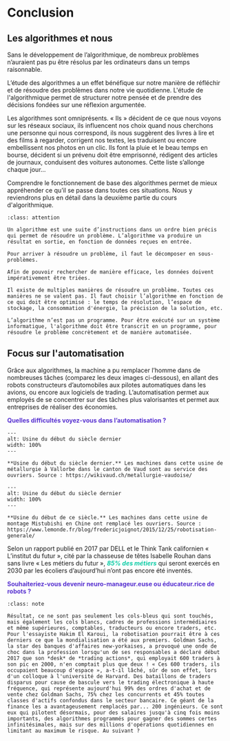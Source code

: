 # Conclusion

## Les algorithmes et nous

Sans le développement de l’algorithmique, de nombreux problèmes n’auraient pas pu être résolus par les ordinateurs dans un temps raisonnable.

L’étude des algorithmes a un effet bénéfique sur notre manière de réfléchir et de résoudre des problèmes dans notre vie quotidienne. L'étude de l'algorithmique permet de structurer notre pensée et de prendre des décisions fondées sur une réflexion argumentée.

Les algorithmes sont omniprésents. « Ils » décident de ce que nous voyons sur les réseaux sociaux, ils influencent nos choix quand nous cherchons une personne qui nous correspond, ils nous suggèrent des livres à lire et des films à regarder, corrigent nos textes, les traduisent ou encore embellissent nos photos en un clic. Ils font la pluie et le beau temps en bourse, décident si un prévenu doit être emprisonné, rédigent des articles de journaux, conduisent des voitures autonomes. Cette liste s’allonge chaque jour...

Comprendre le fonctionnement de base des algorithmes permet de mieux appréhender ce qu’il se passe dans toutes ces situations. Nous y reviendrons plus en détail dans la deuxième partie du cours d'algorithmique.

````{admonition} À retenir
:class: attention

Un algorithme est une suite d’instructions dans un ordre bien précis qui permet de résoudre un problème. L’algorithme va produire un résultat en sortie, en fonction de données reçues en entrée.

Pour arriver à résoudre un problème, il faut le décomposer en sous-problèmes.

Afin de pouvoir rechercher de manière efficace, les données doivent impérativement être triées.

Il existe de multiples manières de résoudre un problème. Toutes ces manières ne se valent pas. Il faut choisir l’algorithme en fonction de ce qui doit être optimisé : le temps de résolution, l’espace de stockage, la consommation d'énergie, la précision de la solution, etc.

L’algorithme n’est pas un programme. Pour être exécuté sur un système informatique, l'algorithme doit être transcrit en un programme, pour résoudre le problème concrètement et de manière automatisée.     

````


## Focus sur l'automatisation


Grâce aux algorithmes, la machine a pu remplacer l’homme dans de nombreuses tâches (comparez les deux images ci-dessous), en allant des robots constructeurs d’automobiles aux pilotes automatiques dans les avions, ou encore aux logiciels de trading. L’automatisation permet aux employés de se concentrer sur des tâches plus valorisantes et permet aux entreprises de réaliser des économies. 

**<span style="color:rgb(89, 51, 209)">Quelles difficultés voyez-vous dans l’automatisation ?</span>**





```{figure} media/Usine_avant.jpeg
---
alt: Usine du début du siècle dernier
width: 100%
---

**Usine du début du siècle dernier.** Les machines dans cette usine de métallurgie à Vallorbe dans le canton de Vaud sont au service des ouvriers. Source : https://wikivaud.ch/metallurgie-vaudoise/
```


```{figure} media/Usine_après.jpeg
---
alt: Usine du début du siècle dernier
width: 100%
---

**Usine du début de ce siècle.** Les machines dans cette usine de montage Mistubishi en Chine ont remplacé les ouvriers. Source : https://www.lemonde.fr/blog/fredericjoignot/2015/12/25/robotisation-generale/
```


Selon un rapport publié en 2017 par DELL et le Think Tank californien « L’institut du futur », cité par la chasseuse de têtes Isabelle Rouhan dans sans livre « Les métiers du futur », ***<span style="color:rgb(13, 204, 166)">85% des métiers</span>*** qui seront exercés en 2030 par les écoliers d’aujourd’hui n’ont pas encore été inventés.

**<span style="color:rgb(89, 51, 209)">Souhaiteriez-vous devenir neuro-manageur.euse ou éducateur.rice de robots ?</span>**


````{admonition} Extrait. *Intelligence artificielle. Enquête sur ces technologiques qui changent nos vies. Les algorithmes vont-ils tuer l'emploi ?*, éd. Flammarion, 2008, pp. 72-73.
:class: note

Résultat, ce ne sont pas seulement les cols-bleus qui sont touchés, mais également les cols blancs, cadres de professions intermédiaires et même supérieures, comptables, traducteurs ou encore traders, etc. Pour l'essayiste Hakim El Karoui, la robotisation pourrait être à ces derniers ce que la mondialisation a été aux premiers. Goldman Sachs, la star des banques d'affaires new-yorkaises, a provoqué une onde de choc dans la profession lorsqu'un de ses responsables a déclaré début 2017 que son *desk* de *trading actions*, qui employait 600 traders à son pic en 2000, n'en comptait plus que deux ! « Ces 600 traders, ils occupaient beaucoup d'espace », a-t-il lâché, sûr de son effet, lors d'un colloque à l'université de Harvard. Des bataillons de traders disparus pour cause de bascule vers le trading électronique à haute fréquence, qui représente aujourd'hui 99% des ordres d'achat et de vente chez Goldman Sachs, 75% chez les concurrents et 45% toutes classes d'actifs confondus dans le secteur bancaire. Ce géant de la finance les a avantageusement remplacés par... 200 ingénieurs. Ce sont eux qui pilotent désormais, pour des salaires jusqu'à cinq fois moins importants, des algorithmes programmés pour gagner des sommes certes infinitésimales, mais sur des millions d'opérations quotidiennes en limitant au maximum le risque. Au suivant ?

````







